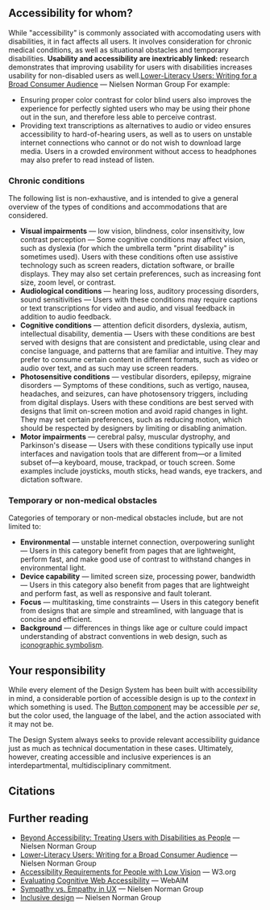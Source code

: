 <!--lead
  Accessibility is the ability of, and ease with which, people with disabilities access a digital service, regardless of the type or degree. Whether a chronic medical condition or a temporary situational obstacle, Texas Children's websites and interfaces should be accessible and pleasant to use for all.
lead-->

<!--twig
  {{ include("@tch/components/message/message.html.twig", {
    content: '<strong>This document is not comprehensive.</strong> As accessibility is implicated across <em>every</em> aspect of the Design System, there is such guidance on nearly every documentation page. Content included there is not repeated here. For example, guidance on accessibility for users with low color sensitivity is covered in <a href="/design/color">Design &rarr; Color</a>, those with vestibular disorders in <a href="/design/animation">Design &rarr; Animation</a>, and so on.',
    modifiers: ["attention"],
  }) }}
twig-->

<!--
Maybe bring back when we can come up with less rough language. First point is good, last two need work.

## Principles

**Inclusive**. Inclusive design goes a step beyond accessibility, recognizing its applicability to more than just users with disabilities, and its definition as involving more than simple access. It is a committment to bringing efficient and pleasant experiences to users of all abilities and backgrounds.

**Empathetic**. User needs and experiences drive design decisions. Testing and accomodation is driven by empathy—[not sympathy](https://www.nngroup.com/articles/sympathy-vs-empathy-ux/ "Sympathy vs. Empathy in UX — Nielsen Norman Group")—???

**Human-centered**. ??? In essence, accessibility isn't treated as a burden or problem, but as a minimum, fundamental aspect of building for production. Similarly, users affected by accessibility are not placed in a "disabled" or "normal" dichotomy, but are considered alongside any other user group. ??? You get the point.
-->

## Accessibility for whom?

While "accessibility" is commonly associated with accomodating users with disabilities, it in fact affects all users. It involves consideration for chronic medical conditions, as well as situational obstacles and temporary disabilities. **Usability and accessibility are inextricably linked:** research demonstrates that improving usability for users with disabilities increases usability for non-disabled users as well.<span data-footnote>[Lower-Literacy Users: Writing for a Broad Consumer Audience](https://www.nngroup.com/articles/writing-for-lower-literacy-users/) — Nielsen Norman Group</span> For example:

* Ensuring proper color contrast for color blind users also improves the experience for perfectly sighted users who may be using their phone out in the sun, and therefore less able to perceive contrast.
* Providing text transcriptions as alternatives to audio or video ensures accessibility to hard-of-hearing users, as well as to users on unstable internet connections who cannot or do not wish to download large media. Users in a crowded environment without access to headphones may also prefer to read instead of listen.

### Chronic conditions
The following list is non-exhaustive, and is intended to give a general overview of the types of conditions and accommodations that are considered.

* **Visual impairments** — low vision, blindness, color insensitivity, low contrast perception — Some cognitive conditions may affect vision, such as dyslexia (for which the umbrella term "print disability" is sometimes used). Users with these conditions often use assistive technology such as screen readers, dictation software, or braille displays. They may also set certain preferences, such as increasing font size, zoom level, or contrast.
* **Audiological conditions** — hearing loss, auditory processing disorders, sound sensitivities — Users with these conditions may require captions or text transcriptions for video and audio, and visual feedback in addition to audio feedback.
* **Cognitive conditions** — attention deficit disorders, dyslexia, autism, intellectual disability, dementia — Users with these conditions are best served with designs that are consistent and predictable, using clear and concise language, and patterns that are familiar and intuitive. They may prefer to consume certain content in different formats, such as video or audio over text, and as such may use screen readers.
* **Photosensitive conditions** — vestibular disorders, epilepsy, migraine disorders — Symptoms of these conditions, such as vertigo, nausea, headaches, and seizures, can have photosensory triggers, including from digital displays. Users with these conditions are best served with designs that limit on-screen motion and avoid rapid changes in light. They may set certain preferences, such as reducing motion, which should be respected by designers by limiting or disabling animation.
* **Motor impairments** — cerebral palsy, muscular dystrophy, and Parkinson's disease — Users with these conditions typically use input interfaces and navigation tools that are different from—or a limited subset of—a keyboard, mouse, trackpad, or touch screen. Some examples include joysticks, mouth sticks, head wands, eye trackers, and dictation software.

### Temporary or non-medical obstacles
Categories of temporary or non-medical obstacles include, but are not limited to:

* **Environmental** — unstable internet connection, overpowering sunlight — Users in this category benefit from pages that are lightweight, perform fast, and make good use of contrast to withstand changes in environmental light.
* **Device capability** — limited screen size, processing power, bandwidth — Users in this category also benefit from pages that are lightweight and perform fast, as well as responsive and fault tolerant.
* **Focus** — multitasking, time constraints — Users in this category benefit from designs that are simple and streamlined, with language that is concise and efficient.
* **Background** — differences in things like age or culture could impact understanding of abstract conventions in web design, such as [iconographic symbolism](/components/icon).

## Your responsibility
While every element of the Design System has been built with accessibility in mind, a considerable portion of accessible design is up to the *context* in which something is used. The [Button component](/components/button) may be accessible *per se*, but the color used, the language of the label, and the action associated with it may not be.

The Design System always seeks to provide relevant accessibility guidance just as much as technical documentation in these cases. Ultimately, however, creating accessible and inclusive experiences is an interdepartmental, multidisciplinary commitment.

## Citations
<!--twig {{ include("@tch/components/footnotes/footnotes.html.twig") }} twig-->

## Further reading
* [Beyond Accessibility: Treating Users with Disabilities as People](https://www.nngroup.com/articles/beyond-accessibility-treating-users-with-disabilities-as-people/) — Nielsen Norman Group
* [Lower-Literacy Users: Writing for a Broad Consumer Audience](https://www.nngroup.com/articles/writing-for-lower-literacy-users/) — Nielsen Norman Group
* [Accessibility Requirements for People with Low Vision](https://www.w3.org/TR/low-vision-needs/) — W3.org
* [Evaluating Cognitive Web Accessibility](https://webaim.org/articles/evaluatingcognitive/) — WebAIM
* [Sympathy vs. Empathy in UX](https://www.nngroup.com/articles/sympathy-vs-empathy-ux/) — Nielsen Norman Group
* [Inclusive design](https://www.nngroup.com/articles/inclusive-design/) — Nielsen Norman Group

<!--
metnion visually hidden mixin/utility
* https://www.carbondesignsystem.com/guidelines/accessibility/overview/
* https://alistapart.com/article/accessibility-for-vestibular/
* https://uxplanet.org/web-accessibility-for-vestibular-disabilities-919a78d7b0b1
-->
